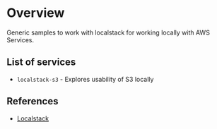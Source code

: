 # Overview
Generic samples to work with localstack for working locally with AWS Services.

## List of services

* `localstack-s3` - Explores usability of S3 locally

## References

* [Localstack](https://github.com/localstack/localstack)